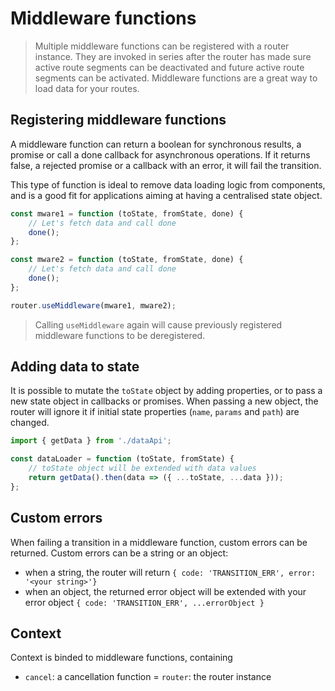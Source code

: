 # Middleware functions

> Multiple middleware functions can be registered with a router instance. They are invoked in series after the router has made sure active
route segments can be deactivated and future active route segments can be activated. Middleware functions are a great way to load data for your routes.

## Registering middleware functions

A middleware function can return a boolean for synchronous results, a promise or call
a done callback for asynchronous operations. If it returns false, a rejected promise or a callback with an error, it will fail the transition.

This type of function is ideal to remove data loading logic from components, and is a good fit
for applications aiming at having a centralised state object.

```javascript
const mware1 = function (toState, fromState, done) {
    // Let's fetch data and call done
    done();
};

const mware2 = function (toState, fromState, done) {
    // Let's fetch data and call done
    done();
};

router.useMiddleware(mware1, mware2);
```

> Calling `useMiddleware` again will cause previously registered middleware functions to be deregistered.

## Adding data to state

It is possible to mutate the `toState` object by adding properties, or to pass a new state object in callbacks or promises.
When passing a new object, the router will ignore it if initial state properties (`name`, `params` and `path`) are changed.

```javascript
import { getData } from './dataApi';

const dataLoader = function (toState, fromState) {
    // toState object will be extended with data values
    return getData().then(data => ({ ...toState, ...data }));
};
```

## Custom errors

When failing a transition in a middleware function, custom errors can be returned. Custom errors can be a string or an object:
- when a string, the router will return ```{ code: 'TRANSITION_ERR', error: '<your string>'}```
- when an object, the returned error object will be extended with your error object ```{ code: 'TRANSITION_ERR', ...errorObject }```

## Context

Context is binded to middleware functions, containing
- `cancel`: a cancellation function
= `router`: the router instance
